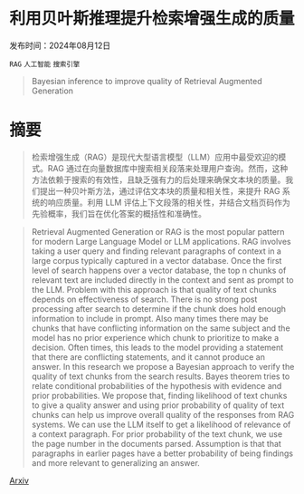 # 利用贝叶斯推理提升检索增强生成的质量

发布时间：2024年08月12日

`RAG` `人工智能` `搜索引擎`

> Bayesian inference to improve quality of Retrieval Augmented Generation

# 摘要

> 检索增强生成（RAG）是现代大型语言模型（LLM）应用中最受欢迎的模式。RAG 通过在向量数据库中搜索相关段落来处理用户查询。然而，这种方法依赖于搜索的有效性，且缺乏强有力的后处理来确保文本块的质量。我们提出一种贝叶斯方法，通过评估文本块的质量和相关性，来提升 RAG 系统的响应质量。利用 LLM 评估上下文段落的相关性，并结合文档页码作为先验概率，我们旨在优化答案的概括性和准确性。

> Retrieval Augmented Generation or RAG is the most popular pattern for modern Large Language Model or LLM applications. RAG involves taking a user query and finding relevant paragraphs of context in a large corpus typically captured in a vector database. Once the first level of search happens over a vector database, the top n chunks of relevant text are included directly in the context and sent as prompt to the LLM. Problem with this approach is that quality of text chunks depends on effectiveness of search. There is no strong post processing after search to determine if the chunk does hold enough information to include in prompt. Also many times there may be chunks that have conflicting information on the same subject and the model has no prior experience which chunk to prioritize to make a decision. Often times, this leads to the model providing a statement that there are conflicting statements, and it cannot produce an answer. In this research we propose a Bayesian approach to verify the quality of text chunks from the search results. Bayes theorem tries to relate conditional probabilities of the hypothesis with evidence and prior probabilities. We propose that, finding likelihood of text chunks to give a quality answer and using prior probability of quality of text chunks can help us improve overall quality of the responses from RAG systems. We can use the LLM itself to get a likelihood of relevance of a context paragraph. For prior probability of the text chunk, we use the page number in the documents parsed. Assumption is that that paragraphs in earlier pages have a better probability of being findings and more relevant to generalizing an answer.

[Arxiv](https://arxiv.org/abs/2408.08901)